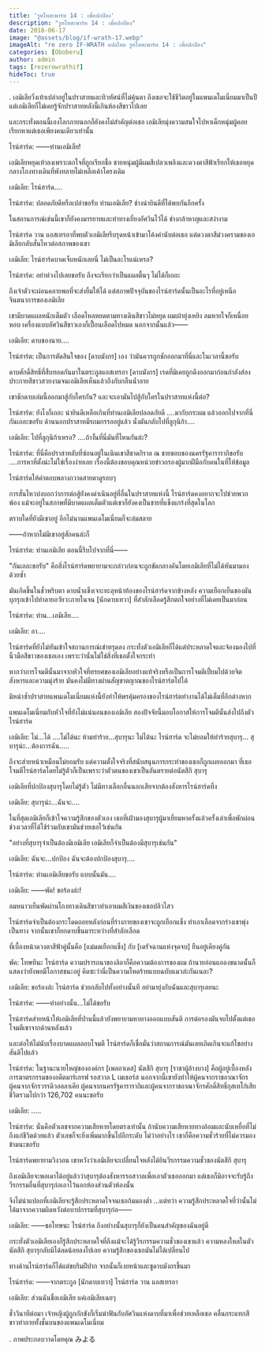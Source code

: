 ```yaml
---
title: 'รูทโทสะพาร์ท 14 : เพื่อปกป้อง'
description: "รูทโทสะพาร์ท 14 : เพื่อปกป้อง"
date: 2018-06-17
image: "@assets/blog/if-wrath-17.webp"
imageAlt: "re zero IF-WRATH แปลไทย รูทโทสะพาร์ท 14 : เพื่อปกป้อง"
categories: [Oboberu]
author: admin
tags: [rezerowrathif]
hideToc: true
---
```

.
เอมิเลียวิ่งเท้าเปล่าอยู่ในปราสาทและทิวทัศน์ที่ไม่คุ้นตา ถึงเธอจะใช้ชีวิตอยู่ในแพนเดโมเนี่ยมมาเป็นปี แต่เอมิเลียก็ไม่เคยรู้จักปราสาทหลังนี้เกินห้องสีขาวไปเลย

และกระทั่งตอนนี้เองโลกภายนอกก็ยังคงไม่สำคัญต่อเธอ เอมิเลียมุ่งความสนใจไปหาเด็กหนุ่มผู้คอยเรียกหาแต่เธอเพียงคนเดียวเท่านั้น

ไรน์ฮาร์ด: ――ท่านเอมิเลีย!

เอมิเลียหยุดเท้าลงเพราะตกใจที่ถูกเรียกชื่อ ชายหนุ่มผู้มีผมสีเปลวเพลิงและดวงตาสีฟ้าเรียกให้เธอหยุดกลางโถงทางเดินที่พังทลายไม่เหลือเค้าโครงเดิม

เอมิเลีย: ไรน์ฮาร์ด....

ไรน์ฮาร์ด: ปลอดภัยดีหรือเปล่าขอรับ ท่านเอมิเลีย? ช่างน่ายินดีที่ได้พบกันอีกครั้ง

ในสถานการณ์เช่นนี้เขาก็ยังคงมารยาทและท่าทางเยี่ยงอัศวินไว้ได้ ช่างกล้าหาญและสง่างาม

ไรน์ฮาร์ด วาน แอสเทรอาที่พบตัวเอมิเลียรีบรุดหน้าเข้ามาโค้งคำนับต่อเธอ แต่ดวงตาสีม่วงครามของเอมิเลียกลับสั่นไหวต่อสภาพของเขา

เอมิเลีย: ไรน์ฮาร์ดบาดเจ็บหนักเลยนี่ ไม่เป็นอะไรแน่เหรอ?

ไรน์ฮาร์ด: อย่าห่วงไปเลยขอรับ ถึงจะเรียกว่าเป็นแผลตื้นๆ ไม่ได้ก็เถอะ

ถึงเจ้าตัวจะผ่อนคลายพอที่จะส่งยิ้มให้ได้ แต่สภาพปัจจุบันของไรน์ฮาร์ดนั้นเป็นอะไรที่อยู่เหนือจินตนาการของเอมิเลีย

เขามีบาดแผลหนักเต็มตัว เลือดไหลหยดตามทางเดินสีขาวไม่หยุด ผมเผ้ายุ่งเหยิง ลมหายใจก็เหนื่อยหอบ เครื่องแบบอัศวินสีขาวเองก็เปื้อนเลือดไปหมด นอกจากนั้นแล้ว――

เอมิเลีย: ดาบของนาย....

ไรน์ฮาร์ต: เป็นการตัดสินใจของ [ดาบมังกร] เอง ว่ามันควรถูกชักออกมาที่นี่และในเวลานี้ขอรับ

ดาบศักดิ์สิทธิ์ที่สืบทอดกันมาในตระกูลแอสเทรอา [ดาบมังกร] เรดที่มิเคยถูกดึงออกมาก่อนกำลังส่องประกายสีขาวสวยงามจนเอมิเลียเห็นแล้วถึงกับกลืนน้ำลาย

เขาชักดาบเล่มนี้ออกมาสู้กับใครกัน? และจะเอามันไปสู้กับใครในปราสาทแห่งนี้ต่อ?

ไรน์ฮาร์ด: ยังไงก็เถอะ น่ายินดีเหลือเกินที่ท่านเอมิเลียปลอดภัยดี ....มากับกระผม แล้วออกไปจากที่นี่กันเถอะขอรับ ด้านนอกปราสาทมีรถมกรรออยู่แล้ว นั่งมันกลับไปที่ลูกุนิก้า....

เอมิเลีย: ไปที่ลูกุนิก้าเหรอ? ....ถ้างั้นที่นี่มันที่ไหนกันล่ะ?

ไรน์ฮาร์ด: ที่นี่คือปราสาทลับที่ซ่อนอยู่ในเนินเขาสีชาดกิราล ณ ชายขอบของนครรัฐคารารากิขอรับ ....การหาที่ตั้งน่ะไม่ใช่เรื่องง่ายเลย เรื่องนี้ต้องขอบคุณหน่วยข่าวกรองผู้มากฝีมือกับคนในที่ให้ข้อมูล

ไรน์ฮาร์ดให้คำตอบพลางกวาดสายตาดูรอบๆ

การสั่นไหวบ่งบอกว่าการต่อสู้ยังคงดำเนินอยู่ที่อื่นในปราสาทแห่งนี้ ไรน์ฮาร์ดคงอยากจะไปช่วยพวกพ้อง แม้จะอยู่ในสภาพที่มีบาดแผลเต็มตัวแต่เขาก็ยังคงเป็นชายที่แข็งแกร่งที่สุดในโลก

ตราบใดที่ยังมีเขาอยู่ อีกไม่นานแพนเดโมเนี่ยมก็จะล่มสลาย

――ถ้าหากไม่มีเขาอยู่สักคนล่ะก็

ไรน์ฮาร์ต: ท่านเอมิเลีย ตอนนี้รีบไปจากที่นี่――

"กันเถอะขอรับ" คือสิ่งไรน์ฮาร์ดพยายามจะกล่าวก่อนจะถูกขัดกลางคันโดยเอมิเลียที่ไม่ได้หันมามองด้วยซ้ำ

มันเกิดขึ้นในชั่วพริบตา ดาบน้ำแข็งเจาะทะลุหน้าท้องของไรน์ฮาร์ดจากข้างหลัง ความเยือกเย็นของมันบุกรุกเข้าไปทำลายอวัยวะภายในจน [นักดาบเทวา] ที่สำลักเลือดรู้สึกตกใจอย่างที่ไม่เคยเป็นมาก่อน

ไรน์ฮาร์ด: ท่าน...เอมิเลีย....

เอมิเลีย: อา....

ไรน์ฮาร์ดที่ยังไม่ทันเข้าใจสถานการณ์เข่าทรุดลง กระทั่งตัวเอมิเลียก็ได้แต่ประหลาดใจและจ้องมองไปที่นิ้วมือสีขาวของเธอเอง เพราะว่านั่นไม่ใช่สิ่งที่เธอตั้งใจกระทำ

หากว่าการโจมตีนั้นมาจากหัวใจที่ทรยศของเอมิเลียอย่างแท้จริงหรือเป็นการโจมตีเปี่ยมไปด้วยจิตสังหารและความมุ่งร้าย มันคงไม่มีทางผ่านสัญชาตญาณของไรน์ฮาร์ตไปได้

มิหนำซ้ำปราสาทแพนเดโมเนี่ยมแห่งนี้ยังทำให้พรคุ้มครองของไรน์ฮาร์ตทำงานได้ไม่เต็มที่อีกต่างหาก

แพนเดโมเนี่ยมกับหัวใจที่ยังไม่แน่นอนของเอมิเลีย สองปัจจัยนี้มอบโอกาสให้การโจมตีนั้นส่งไปถึงตัวไรน์ฮาร์ด

เอมิเลีย: ไม่...ได้ ....ไม่ได้นะ ห้ามทำร้าย...สุบารุนะ ไม่ได้นะ ไรน์ฮาร์ด จะไม่ยอมให้ทำร้ายสุบารุ... สุบารุน่ะ...ต้องการฉัน.....

ถึงจะส่ายหน้าเหมือนไม่ยอมรับ แต่ความตั้งใจจริงที่สนับสนุนการกระทำของเธอก็ถูกเผยออกมา ที่เธอโจมตีไรน์ฮาร์ดโดยไม่รู้ตัวก็เป็นเพราะว่าตัวตนของเขาเป็นอันตรายต่อนัตสึกิ สุบารุ

เอมิเลียที่ปกป้องสุบารุโดยไม่รู้ตัว ไม่มีทางเลือกอื่นนอกเสียจากต้องสังหารไรน์ฮาร์ดทิ้ง

เอมิเลีย: สุบารุน่ะ...ฉันจะ....

ในที่สุดเอมิเลียก็เข้าใจความรู้สึกของตัวเอง เธอที่เฝ้ามองสุบารุผู้มาเยี่ยมหาครั้งแล้วครั้งเล่าเพื่อพักผ่อน ช่วงเวลาที่ได้ใช้ร่วมกับเขามันช่วยเธอไว้เช่นกัน

"อย่างที่สุบารุจำเป็นต้องมีเอมิเลีย เอมิเลียก็จำเป็นต้องมีสุบารุเช่นกัน"

เอมิเลีย: ฉันจะ...ปกป้อง ฉันจะต้องปกป้องสุบารุ....

ไรน์ฮาร์ด: ท่านเอมิเลียขอรับ แบบนั้นมัน....

เอมิเลีย: ――พัค! ขอร้องล่ะ!

ลมหนาวเย็นพัดผ่านโถงทางเดินสีขาวทำเอาผมสีเงินของเธอปลิวไสว

ไรน์ฮาร์ดจำเป็นต้องกระโดดถอยหลังก่อนที่ร่างกายของเขาจะถูกเยือกแข็ง ทำเอาเลือดจากร่างเขาพุ่งเป็นทาง จากนั้นเขาก็ยกดาบขึ้นมาระหว่างที่สำลักเลือด

ที่เบื้องหน้าดวงตาสีฟ้าคู่นั้นคือ [แม่มดเยือกแข็ง] กับ [เดรัจฉานแห่งจุดจบ] ยืนอยู่เคียงคู่กัน

พัค: โทษทีนะ ไรน์ฮาร์ด ความปรารถนาของลิอาก็คือความต้องการของผม ถ้านายอ่อนแอลงขนาดนั้นก็แสดงว่ายังพอมีโอกาสชนะอยู่ คิดซะว่านี่เป็นความโหดร้ายแบบฉบับแมวล่ะกันเนอะ?

เอมิเลีย: ขอร้องล่ะ ไรน์ฮาร์ด ช่วยกลับไปทั้งอย่างนั้นที อย่ามายุ่งกับฉันและสุบารุเลยนะ

ไรน์ฮาร์ด: ――ทำอย่างนั้น...ไม่ได้ขอรับ

ไรน์ฮาร์ดส่ายหน้าให้เอมิเลียที่ป่านนี้แล้วยังพยายามหาทางออกแบบสันติ การต่อรองมันจบไปตั้งแต่เธอโจมตีเขาจากด้านหลังแล้ว

และต่อให้ไม่นับเรื่องบาดแผลลอบโจมตี ไรน์ฮาร์ดก็เชื่อมั่นว่าสถานการณ์มันเลยเถิดเกินจะแก้ไขอย่างสันติไปแล้ว

ไรน์ฮาร์ด: ในฐานะนายใหญ่ขององค์กร [เพลอาเดส] นัตสึกิ สุบารุ [ราชาผู้ล้างบาง] คือผู้อยู่เบื้องหลังการฆาตรกรรมของอดีตมาร์เกรฟ รอสวาล L เมเธอร์ส นอกจากนี้เขายังทำให้ผู้คนจากราชอาณาจักร ผู้คนจากจักรวรรดิวอลลาเคีย ผู้คนจากนครรัฐคารารากิและผู้คนจากราชอาณาจักรศักดิ์สิทธิ์กุสเทโก้เสียชีวิตรวมไปกว่า 126,702 คนนะขอรับ

เอมิเลีย: .....

ไรน์ฮาร์ด: นั่นคือตัวเลขจากความเสียหายโดยตรงเท่านั้น ถ้านับความเสียหายทางอ้อมและนับเหยื่อที่ไม่ถึงแก่ชีวิตด้วยแล้ว ตัวเลขก็จะยิ่งเพิ่มมากขึ้นไปอีกระดับ ไม่ว่าอย่างไร เขาก็คือความชั่วร้ายที่ไม่ควรมองข้ามนะขอรับ

ไรน์ฮาร์ดพยายามวิงวอน เขาหวังว่าเอมิเลียจะเปลี่ยนใจหลังได้ยินวีรกรรมความชั่วของนัตสึกิ สุบารุ

ถึงเอมิเลียจะพอเดาได้อยู่แล้วว่าสุบารุต้องสังหารรอสวาลเพื่อเอาตัวเธอออกมา แต่เธอก็มิอาจจะรับรู้ถึงวีรกรรมอื่นที่สุบารุก่อเอาไว้นอกห้องส่วนตัวห้องนั้น

จึงไม่น่าแปลกที่เอมิเลียจะรู้สึกประหลาดใจจนเธอก้มมองต่ำ ...แต่ทว่า ความรู้สึกประหลาดใจที่ว่านั้นไม่ได้มาจากความผิดหวังต่อบาปกรรมที่สุบารุก่อ――

เอมิเลีย: ――ขอโทษนะ ไรน์ฮาร์ด ถึงอย่างนั้นสุบารุก็ยังเป็นคนสำคัญของฉันอยู่ดี

กระทั่งตัวเอมิเลียเองก็รู้สึกประหลาดใจที่ถึงแม้จะได้รู้วีรกรรมความชั่วของเขาแล้ว ความหลงใหลในตัวนัตสึกิ สุบารุกลับมิได้ลดน้อยลงไปเลย ความรู้สึกของเธอมันไม่ได้เปลี่ยนไป

ทางด้านไรน์ฮาร์ดก็ได้แต่ขบริมฝีปาก จากนั้นก็เงยหน้าและชูดาบมังกรขึ้นมา

ไรน์ฮาร์ด: ――จากตระกูล [นักดาบเทวา] ไรน์ฮาร์ด วาน แอสเทรอา

เอมิเลีย: ส่วนฉันชื่อเอมิเลีย แค่เอมิเลียเฉยๆ

ชั่ววินาทีต่อมา เจ้าหญิงผู้ถูกกักขังก็เริ่มฆ่าฟันกับอัศวินแห่งดาบที่มาเพื่อช่วยเหลือเธอ คลื่นกระแทกสีขาวทำลายทั้งชั้นบนของแพนเดโมเนี่ยม

.
ภาพประกอบวาดโดยคุณ みよる
